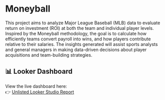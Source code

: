 # Moneyball

This project aims to analyze Major League Baseball (MLB) data to evaluate return on investment (ROI) at both the team and individual player levels. Inspired by the Moneyball methodology, the goal is to calculate how efficiently teams convert payroll into wins, and how players contribute relative to their salaries. The insights generated will assist sports analysts and general managers in making data-driven decisions about player acquisitions and team-building strategies.

## 📊 Looker Dashboard

View the live dashboard here:  
👉 [Unlisted Looker Studio Report](https://lookerstudio.google.com/reporting/3a360374-8f25-4fe0-b92f-341612d21d25)
